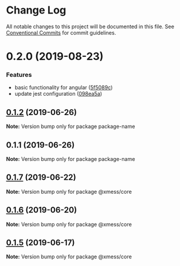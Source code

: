 # Change Log

All notable changes to this project will be documented in this file.
See [Conventional Commits](https://conventionalcommits.org) for commit guidelines.

# 0.2.0 (2019-08-23)


### Features

* basic functionality for angular ([5f5089c](https://github.com/ciklum-digital/waas/commit/5f5089c))
* update jest configuration ([098ea5a](https://github.com/ciklum-digital/waas/commit/098ea5a))





## [0.1.2](https://github.com/ciklum-digital/module-skeleton/compare/v0.1.1...v0.1.2) (2019-06-26)

**Note:** Version bump only for package package-name





## 0.1.1 (2019-06-26)

**Note:** Version bump only for package package-name





## [0.1.7](https://github.com/ciklum-digital/xmess/compare/v0.1.6...v0.1.7) (2019-06-22)

**Note:** Version bump only for package @xmess/core





## [0.1.6](https://github.com/ciklum-digital/xmess/compare/v0.1.5...v0.1.6) (2019-06-20)

**Note:** Version bump only for package @xmess/core





## [0.1.5](https://github.com/ciklum-digital/xmess/compare/v0.1.4...v0.1.5) (2019-06-17)

**Note:** Version bump only for package @xmess/core
